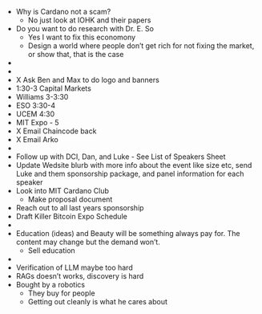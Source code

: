 - Why is Cardano not a scam?
    - No just look at IOHK and their papers
- Do you want to do research with Dr. E. So
    - Yes I want to fix this economony
    - Design a world where people don’t get rich for not fixing the market, or show that, that is the case
- 
- 
- X Ask Ben and Max to do logo and banners
- 1:30-3 Capital Markets
- Williams 3-3:30
- ESO 3:30-4
- UCEM 4:30
- MIT Expo - 5
- X Email Chaincode back
- X Email Arko
- 
- Follow up with DCI, Dan, and Luke - See List of Speakers Sheet
- Update Wedsite blurb with more info about the event like size etc, send Luke and them sponsorship package, and panel information for each speaker
- Look into MIT Cardano Club
    - Make proposal document
- Reach out to all last years sponsorship
- Draft Killer Bitcoin Expo Schedule
- 
- Education (ideas) and Beauty will be something always pay for. The content may change but the demand won’t.
    - Sell education
- 
- Verification of LLM maybe too hard
- RAGs doesn’t works, discovery is hard
- Bought by a robotics
    - They buy for people
    - Getting out cleanly is what he cares about
